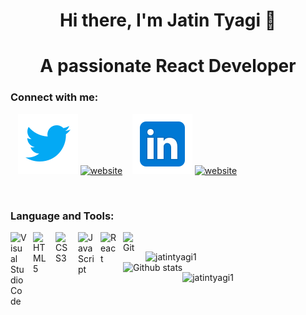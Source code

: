 <h1 align="center">Hi there, I'm Jatin Tyagi 👋</h1>
<h1 align="center">A passionate React Developer</h1>


### Connect with me:

&nbsp;&nbsp;
[![website](./twitter.svg)](https://x.com/Jatin_Tyagi_1#gh-light-mode-only)
[![website](./img/twitter-dark.svg)](https://x.com/Jatin_Tyagi_1#gh-dark-mode-only)
&nbsp;&nbsp;
[![website](./linkedin.svg)](https://www.linkedin.com/in/jatin-tyagi-4a46612b3#gh-light-mode-only)
[![website](./img/linkedin-dark.svg)](https://www.linkedin.com/in/jatin-tyagi-4a46612b3#gh-dark-mode-only)
&nbsp;&nbsp;

<br/>

### Language and Tools:

<img align="left" alt="Visual Studio Code" width="26px" src="https://cdn.jsdelivr.net/gh/devicons/devicon/icons/vscode/vscode-original.svg" style="padding-right:10px;" />
<img align="left" alt="HTML5" width="26px" src="https://cdn.jsdelivr.net/gh/devicons/devicon/icons/html5/html5-original.svg" style="padding-right:10px;" />
<img align="left" alt="CSS3" width="26px" src="https://cdn.jsdelivr.net/gh/devicons/devicon/icons/css3/css3-original.svg" style="padding-right:10px;" />
<img align="left" alt="JavaScript" width="26px" src="https://cdn.jsdelivr.net/gh/devicons/devicon/icons/javascript/javascript-original.svg" style="padding-right:10px;" />
<img align="left" alt="React" width="26px" src="https://cdn.jsdelivr.net/gh/devicons/devicon/icons/react/react-original.svg" style="padding-right:10px;" />
<img align="left" alt="Git" width="26px" src="https://cdn.jsdelivr.net/gh/devicons/devicon/icons/git/git-original.svg" style="padding-right:10px;" />


<br/>


<p><img align="left" src="https://github-readme-stats.vercel.app/api/top-langs?username=jatintyagi1&show_icons=true&locale=en&layout=compact" alt="jatintyagi1" /></p> 

<br/>

<img align="left" alt="Github stats" src="https://github-readme-stats.vercel.app/api?username=jatintyagi1&show_icons=true&hide_border=true">

<p><img align="center" src="https://github-readme-streak-stats.herokuapp.com/?user=jatintyagi1&" alt="jatintyagi1" /></p>

<br />



  

  


